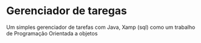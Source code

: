 # Gerenciador de taregas
Um simples gerenciador de tarefas com Java, Xamp (sql) como um trabalho de Programação Orientada a objetos
